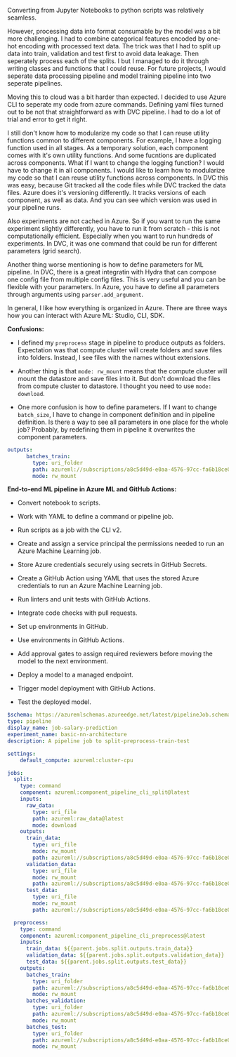Converting from Jupyter Notebooks to python scripts was relatively seamless.

However, processing data into format consumable by the model was a bit more challenging. I had to combine categorical features encoded by one-hot encoding with processed text data. The trick was that I had to split up data into train, validation and test first to avoid data leakage. Then seperately process each of the splits. I but I managed to do it through writing classes and functions that I could reuse. For future projects, I would seperate data processing pipeline and model training pipeline into two seperate pipelines. 

Moving this to cloud was a bit harder than expected. I decided to use Azure CLI to seperate my code from azure commands. Defining yaml files turned out to be not that straightforward as with DVC pipeline. I had to do a lot of trial and error to get it right.

I still don't know how to modularize my code so that I can reuse utility functions common to different components. For example, I have a logging function used in all stages. As a temporary solution, each component comes with it's own utility functions. And some fucntions are duplicated across components. What if I want to change the logging function? I would have to change it in all components. I would like to learn how to modularize my code so that I can reuse utility functions across components. In DVC this was easy, because Git tracked all the code files while DVC tracked the data files. Azure does it's versioning differently. It tracks versions of each component, as well as data. And you can see which version was used in your pipeline runs.

Also experiments are not cached in Azure. So if you want to run the same experiment slightly differently, you have to run it from scratch - this is not computationally efficient. Especially when you want to run hundreds of experiments. In DVC, it was one command that could be run for different parameters (grid search).

Another thing worse mentioning is how to define parameters for ML pipeline. In DVC, there is a great integratin with Hydra that can compose one config file from multiple config files. This is very useful and you can be flexible with your parameters. In Azure, you have to define all parameters through arguments using `parser.add_argument`.

In general, I like how everything is organized in Azure. There are three ways how you can interact with Azure ML: Studio, CLI, SDK.

**Confusions:**

- I defined my `preprocess` stage in pipeline to produce outputs as folders. Expectation was that compute cluster will create folders and save files into folders. Instead, I see files with the names without extensions.

- Another thing is that `mode: rw_mount` means that the compute cluster will mount the datastore and save files into it. But don't download the files from compute cluster to datastore. I thought you need to use `mode: download`.

- One more confusion is how to define parameters. If I want to change `batch_size`, I have to change in component definition and in pipeline definition. Is there a way to see all parameters in one place for the whole job? Probably, by redefining them in pipeline it overwrites the component parameters.

```yaml
outputs:
      batches_train: 
        type: uri_folder
        path: azureml://subscriptions/a8c5d49d-e0aa-4576-97cc-fa6b18ce0f6a/resourcegroups/rg001/workspaces/WS001/datastores/workspaceblobstore/paths/LocalUpload/73375df799e563845861e11ed586aa7d/train
        mode: rw_mount
```

**End-to-end ML pipeline in Azure ML and GitHub Actions:**

- Convert notebook to scripts.
- Work with YAML to define a command or pipeline job.
- Run scripts as a job with the CLI v2.

- Create and assign a service principal the permissions needed to run an Azure Machine Learning job.
- Store Azure credentials securely using secrets in GitHub Secrets.
- Create a GitHub Action using YAML that uses the stored Azure credentials to run an Azure Machine Learning job.

- Run linters and unit tests with GitHub Actions.
- Integrate code checks with pull requests.

- Set up environments in GitHub.
- Use environments in GitHub Actions.
- Add approval gates to assign required reviewers before moving the model to the next environment.

- Deploy a model to a managed endpoint.
- Trigger model deployment with GitHub Actions.
- Test the deployed model.


```yaml
$schema: https://azuremlschemas.azureedge.net/latest/pipelineJob.schema.json
type: pipeline
display_name: job-salary-prediction
experiment_name: basic-nn-architecture
description: A pipeline job to split-preprocess-train-test 

settings:
    default_compute: azureml:cluster-cpu

jobs:
  split:
    type: command
    component: azureml:component_pipeline_cli_split@latest
    inputs:
      raw_data:
        type: uri_file
        path: azureml:raw_data@latest
        mode: download
    outputs:
      train_data:
        type: uri_file
        mode: rw_mount
        path: azureml://subscriptions/a8c5d49d-e0aa-4576-97cc-fa6b18ce0f6a/resourcegroups/rg001/workspaces/WS001/datastores/workspaceblobstore/paths/LocalUpload/73375df799e563845861e11ed586aa7d/train.csv
      validation_data:
        type: uri_file
        mode: rw_mount
        path: azureml://subscriptions/a8c5d49d-e0aa-4576-97cc-fa6b18ce0f6a/resourcegroups/rg001/workspaces/WS001/datastores/workspaceblobstore/paths/LocalUpload/73375df799e563845861e11ed586aa7d/validation.csv
      test_data:
        type: uri_file
        mode: rw_mount
        path: azureml://subscriptions/a8c5d49d-e0aa-4576-97cc-fa6b18ce0f6a/resourcegroups/rg001/workspaces/WS001/datastores/workspaceblobstore/paths/LocalUpload/73375df799e563845861e11ed586aa7d/test.csv

  preprocess:
    type: command
    component: azureml:component_pipeline_cli_preprocess@latest
    inputs:
      train_data: ${{parent.jobs.split.outputs.train_data}}
      validation_data: ${{parent.jobs.split.outputs.validation_data}}
      test_data: ${{parent.jobs.split.outputs.test_data}}
    outputs:
      batches_train: 
        type: uri_folder
        path: azureml://subscriptions/a8c5d49d-e0aa-4576-97cc-fa6b18ce0f6a/resourcegroups/rg001/workspaces/WS001/datastores/workspaceblobstore/paths/LocalUpload/73375df799e563845861e11ed586aa7d/train
        mode: rw_mount
      batches_validation:
        type: uri_folder
        path: azureml://subscriptions/a8c5d49d-e0aa-4576-97cc-fa6b18ce0f6a/resourcegroups/rg001/workspaces/WS001/datastores/workspaceblobstore/paths/LocalUpload/73375df799e563845861e11ed586aa7d/validation
        mode: rw_mount
      batches_test:
        type: uri_folder
        path: azureml://subscriptions/a8c5d49d-e0aa-4576-97cc-fa6b18ce0f6a/resourcegroups/rg001/workspaces/WS001/datastores/workspaceblobstore/paths/LocalUpload/73375df799e563845861e11ed586aa7d/test
        mode: rw_mount

```